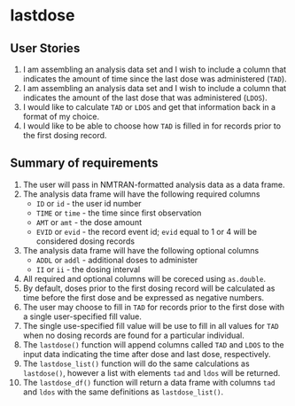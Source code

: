 
# lastdose

## User Stories

1. I am assembling an analysis data set and I wish to include a column 
   that indicates the amount of time since the last dose was administered 
   (`TAD`).
1. I am assembling an analysis data set and I wish to include a column 
   that indicates the amount of the last dose that was administered (`LDOS`). 
1. I would like to calculate `TAD` or `LDOS` and get that information back 
   in a format of my choice.
1. I would like to be able to choose how `TAD` is filled in for records 
   prior to the first dosing record.
   
## Summary of requirements

1. The user will pass in NMTRAN-formatted analysis data as a data frame. 
1. The analysis data frame will have the following required columns
    - `ID` or `id` - the user id number
    - `TIME` or `time` - the time since first observation 
    - `AMT` or `amt` - the dose amount
    - `EVID` or `evid` - the record event id; `evid` equal to 1 or 4
      will be considered dosing records
1. The analysis data frame will have the following optional columns
    - `ADDL` or `addl` - additional doses to administer
    - `II` or `ii` - the dosing interval
1. All required and optional columns will be coreced using `as.double`.
1. By default, doses prior to the first dosing record will be calculated as 
   time before the first dose and be expressed as negative numbers.
1. The user may choose to fill in `TAD` for records prior to the first dose
   with a single user-specified fill value.
1. The single use-specified fill value will be use to fill in all values for 
   `TAD` when no dosing records are found for a particular individual.
1. The `lastdose()` function will append columns called `TAD` and `LDOS` to 
   the input data indicating the time after dose and last dose, respectively.
1. The `lastdose_list()` function will do the same calculations as `lastdose()`, 
   however a list with elements `tad` and `ldos` will be returned.
1. The `lastdose_df()` function will return a data frame with columns `tad`
   and `ldos` with the same definitions as `lastdose_list()`.




